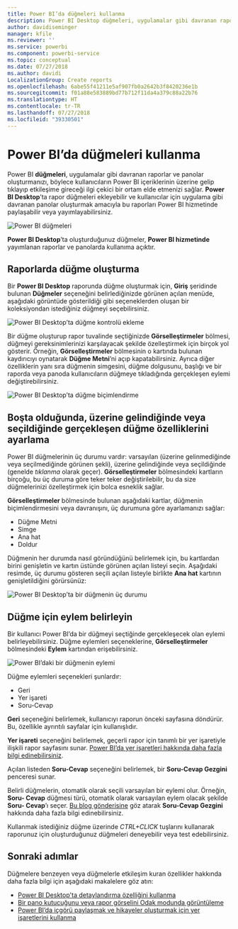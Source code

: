 ```yaml
---
title: Power BI’da düğmeleri kullanma
description: Power BI Desktop düğmeleri, uygulamalar gibi davranan raporlarla panolar hazırlamanızı ve kullanıcılarla olan etkileşimi güçlendirmenizi sağlar
author: davidiseminger
manager: kfile
ms.reviewer: ''
ms.service: powerbi
ms.component: powerbi-service
ms.topic: conceptual
ms.date: 07/27/2018
ms.author: davidi
LocalizationGroup: Create reports
ms.openlocfilehash: 6abe55f41211e5af907fb0a2642b3f8420236e1b
ms.sourcegitcommit: f01a88e583889bd77b712f11da4a379c88a22b76
ms.translationtype: HT
ms.contentlocale: tr-TR
ms.lasthandoff: 07/27/2018
ms.locfileid: "39330501"
---
```

# <a name="using-buttons-in-power-bi"></a>Power BI’da düğmeleri kullanma
Power BI **düğmeleri**, uygulamalar gibi davranan raporlar ve panolar oluşturmanızı, böylece kullanıcıların Power BI içeriklerinin üzerine gelip tıklayıp etkileşime gireceği ilgi çekici bir ortam elde etmenizi sağlar. **Power BI Desktop**’ta rapor düğmeleri ekleyebilir ve kullanıcılar için uygulama gibi davranan panolar oluşturmak amacıyla bu raporları Power BI hizmetinde paylaşabilir veya yayımlayabilirsiniz.

![Power BI düğmeleri](media/desktop-buttons/desktop-buttons_01.png)

**Power BI Desktop**’ta oluşturduğunuz düğmeler, **Power BI hizmetinde** yayımlanan raporlar ve panolarda kullanıma açıktır.

## <a name="creating-buttons-in-reports"></a>Raporlarda düğme oluşturma
Bir **Power BI Desktop** raporunda düğme oluşturmak için, **Giriş** şeridinde bulunan **Düğmeler** seçeneğini belirlediğinizde görünen açılan menüde, aşağıdaki görüntüde gösterildiği gibi seçeneklerden oluşan bir koleksiyondan istediğiniz düğmeyi seçebilirsiniz. 

![Power BI Desktop’ta düğme kontrolü ekleme](media/desktop-buttons/desktop-buttons_02.png)

Bir düğme oluşturup rapor tuvalinde seçtiğinizde **Görselleştirmeler** bölmesi, düğmeyi gereksinimlerinizi karşılayacak şekilde özelleştirmek için birçok yol gösterir. Örneğin, **Görselleştirmeler** bölmesinin o kartında bulunan kaydırıcıyı oynatarak **Düğme Metni**’ni açıp kapatabilirsiniz. Ayrıca diğer özelliklerin yanı sıra düğmenin simgesini, düğme dolgusunu, başlığı ve bir raporda veya panoda kullanıcıların düğmeye tıkladığında gerçekleşen eylemi değiştirebilirsiniz.

![Power BI Desktop’ta düğme biçimlendirme](media/desktop-buttons/desktop-buttons_03.png)

## <a name="set-button-properties-when-idle-hovered-over-or-selected"></a>Boşta olduğunda, üzerine gelindiğinde veya seçildiğinde gerçekleşen düğme özelliklerini ayarlama

Power BI düğmelerinin üç durumu vardır: varsayılan (üzerine gelinmediğinde veya seçilmediğinde görünen şekli), üzerine gelindiğinde veya seçildiğinde (genelde *tıklanma* olarak geçer). **Görselleştirmeler** bölmesindeki kartların birçoğu, bu üç duruma göre teker teker değiştirilebilir, bu da size düğmelerinizi özelleştirmek için bolca esneklik sağlar.

**Görselleştirmeler** bölmesinde bulunan aşağıdaki kartlar, düğmenin biçimlendirmesini veya davranışını, üç durumuna göre ayarlamanızı sağlar:

* Düğme Metni
* Simge
* Ana hat
* Doldur

Düğmenin her durumda nasıl göründüğünü belirlemek için, bu kartlardan birini genişletin ve kartın üstünde görünen açılan listeyi seçin. Aşağıdaki resimde, üç durumu gösteren seçili açılan listeyle birlikte **Ana hat** kartının genişletildiğini görürsünüz:

![Power BI Desktop’ta bir düğmenin üç durumu](media/desktop-buttons/desktop-buttons_04.png)


## <a name="select-the-action-for-a-button"></a>Düğme için eylem belirleyin

Bir kullanıcı Power BI’da bir düğmeyi seçtiğinde gerçekleşecek olan eylemi belirleyebilirsiniz. Düğme eylemleri seçeneklerine, **Görselleştirmeler** bölmesindeki **Eylem** kartından erişebilirsiniz.

![Power BI’daki bir düğmenin eylemi](media/desktop-buttons/desktop-buttons_05.png)

Düğme eylemleri seçenekleri şunlardır:

* Geri
* Yer işareti
* Soru-Cevap

**Geri** seçeneğini belirlemek, kullanıcıyı raporun önceki sayfasına döndürür. Bu, özellikle ayrıntılı sayfalar için kullanışlıdır.

**Yer işareti** seçeneğini belirlemek, geçerli rapor için tanımlı bir yer işaretiyle ilişkili rapor sayfasını sunar. [Power BI’da yer işaretleri hakkında daha fazla bilgi edinebilirsiniz](desktop-bookmarks.md). 

Açılan listeden **Soru-Cevap** seçeneğini belirlemek, bir **Soru-Cevap Gezgini** penceresi sunar. 

Belirli düğmelerin, otomatik olarak seçili varsayılan bir eylemi olur. Örneğin, **Soru- Cevap** düğmesi türü, otomatik olarak varsayılan eylem olacak şekilde **Soru- Cevap**’ı seçer. [Bu blog gönderisine](https://powerbi.microsoft.com/blog/power-bi-desktop-april-2018-feature-summary/#Q&AExplorer) göz atarak **Soru-Cevap Gezgini** hakkında daha fazla bilgi edinebilirsiniz.

Kullanmak istediğiniz düğme üzerinde *CTRL+CLICK* tuşlarını kullanarak raporunuz için oluşturduğunuz düğmeleri deneyebilir veya test edebilirsiniz. 

## <a name="next-steps"></a>Sonraki adımlar
Düğmelere benzeyen veya düğmelerle etkileşim kuran özellikler hakkında daha fazla bilgi için aşağıdaki makalelere göz atın:

* [Power BI Desktop'ta detaylandırma özelliğini kullanma](desktop-drillthrough.md)
* [Bir pano kutucuğunu veya rapor görselini Odak modunda görüntüleme](service-focus-mode.md)
* [Power BI’da içgörü paylaşmak ve hikayeler oluşturmak için yer işaretlerini kullanma](desktop-bookmarks.md)

